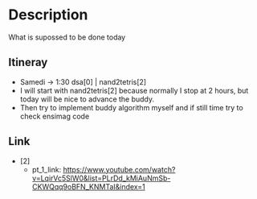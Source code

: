 # Description

What is supossed to be done today

## Itineray

- Samedi -> 1:30  dsa[0] | nand2tetris[2]
- I will start with nand2tetris[2] because normally I stop at 2 hours,
  but today will be nice to advance the buddy.
- Then try to implement buddy algorithm myself and if still time try to check ensimag code

## Link

- [2]
  - pt_1_link: https://www.youtube.com/watch?v=LqirVc5SlW0&list=PLrDd_kMiAuNmSb-CKWQqq9oBFN_KNMTaI&index=1
